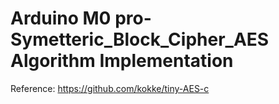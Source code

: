 # Arduino M0 pro- Symetteric_Block_Cipher_AES Algorithm Implementation

Reference:
https://github.com/kokke/tiny-AES-c
 
